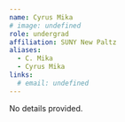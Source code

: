 ```yaml
---
name: Cyrus Mika
# image: undefined
role: undergrad
affiliation: SUNY New Paltz
aliases:
  - C. Mika
  - Cyrus Mika
links:
  # email: undefined
---
```


No details provided.